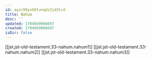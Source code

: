 ```yaml
---
id: ayzc99yxh0lunqdz2id3tcd
title: Nahum
desc: ''
updated: 1704669006697
created: 1704669006697
isDir: false
---
```

[[jst.jst-old-testament.33-nahum.nahum1]]
[[jst.jst-old-testament.33-nahum.nahum2]]
[[jst.jst-old-testament.33-nahum.nahum3]]
